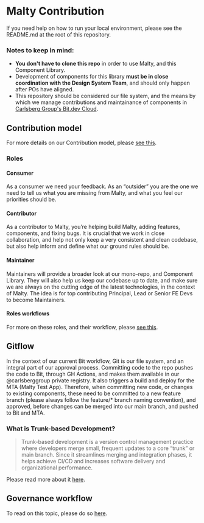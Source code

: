 # Malty Contribution

If you need help on how to run your local environment, please see the README.md at the root of this repository.

### Notes to keep in mind:

- **You don't have to clone this repo** in order to use Malty, and this Component Library.
- Development of components for this library **must be in close coordination with the Design System Team**, and should only happen after POs have aligned.
- This repository should be considered our file system, and the means by which we manage contributions and maintainance of components in [Carlsberg Group's Bit.dev Cloud](https://bit.dev/carlsberggroup).

## Contribution model

For more details on our Contribution model, please [see this](https://carlsberggbs.atlassian.net/l/c/yYD0ZEAd).

### Roles

#### Consumer

As a consumer we need your feedback. As an “outsider” you are the one we need to tell us what you are missing from Malty, and what you feel our priorities should be.

#### Contributor

As a contributor to Malty, you’re helping build Malty, adding features, components, and fixing bugs. It is crucial that we work in close collaboration, and help not only keep a very consistent and clean codebase, but also help inform and define what our ground rules should be.

#### Maintainer

Maintainers will provide a broader look at our mono-repo, and Component Library. They will also help us keep our codebase up to date, and make sure we are always on the cutting edge of the latest technologies, in the context of Malty.
The idea is for top contributing Principal, Lead or Senior FE Devs to become Maintainers.

#### Roles workflows

For more on these roles, and their workflow, please [see this](https://malty.carlsberggroup.com/5715d933c/v/0/p/61b924-development/b/791beb).

## Gitflow

In the context of our current Bit workflow, Git is our file system, and an integral part of our approval process. Committing code to the repo pushes the code to Bit, through GH Actions, and makes them available in our @carlsberggroup private registry. It also triggers a build and deploy for the MTA (Malty Test App). Therefore, when committing new code, or changes to existing components, these need to be committed to a new feature branch (please always follow the feature/\* branch naming convention), and approved, before changes can be merged into our main branch, and pushed to Bit and MTA.

### What is Trunk-based Development?

> Trunk-based development is a version control management practice where developers merge small, frequent updates to a core “trunk” or main branch. Since it streamlines merging and integration phases, it helps achieve CI/CD and increases software delivery and organizational performance.

Please read more about it [here](https://www.atlassian.com/continuous-delivery/continuous-integration/trunk-based-development).

## Governance workflow

To read on this topic, please do so [here](https://malty.carlsberggroup.com/5715d933c/v/0/p/61b924-development/b/791beb).
